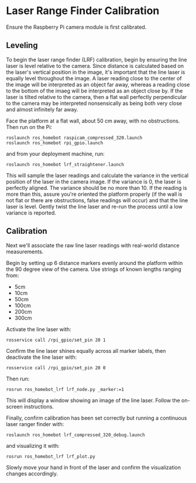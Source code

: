 Laser Range Finder Calibration
==============================

Ensure the Raspberry Pi camera module is first calibrated.

Leveling
--------

To begin the laser range finder (LRF) calibration, begin by ensuring the line laser is level relative to the camera. Since distance is calculated based on the laser's vertical position in the image, it's important that the line laser is equally level throughout the image. A laser reading close to the center of the image will be interpreted as an object far away, whereas a reading close to the bottom of the imaeg will be interpreted as an object close by. If the laser is tilted relative to the camera, then a flat wall perfectly perpendicular to the camera may be interpreted nonsensically as being both very close and almost infinitely far away.

Face the platform at a flat wall, about 50 cm away, with no obstructions. Then run on the Pi:

    roslaunch ros_homebot raspicam_compressed_320.launch
    roslaunch ros_homebot rpi_gpio.launch

and from your deployment machine, run:

    roslaunch ros_homebot lrf_straightener.launch

This will sample the laser readings and calculate the variance in the vertical position of the laser in the camera image. If the variance is 0, the laser is perfectly aligned. The variance should be no more than 10. If the reading is more than this, assure you're oriented the platform properly (if the wall is not flat or there are obstructions, false readings will occur) and that the line laser is level. Gently twist the line laser and re-run the process until a low variance is reported.

Calibration
-----------

Next we'll associate the raw line laser readings with real-world distance measurements.

Begin by setting up 6 distance markers evenly around the platform within the 90 degree view of the camera. Use strings of known lengths ranging from:

* 5cm
* 10cm
* 50cm
* 100cm
* 200cm
* 300cm

Activate the line laser with:

    rosservice call /rpi_gpio/set_pin 20 1

Confirm the line laser shines equally across all marker labels, then deactivate the line laser with:

    rosservice call /rpi_gpio/set_pin 20 0

Then run:

    rosrun ros_homebot_lrf lrf_node.py _marker:=1

This will display a window showing an image of the line laser. Follow the on-screen instructions.

Finally, confirm calibration has been set correctly but running a continuous laser ranger finder with:

    roslaunch ros_homebot lrf_compressed_320_debug.launch

and visualizing it with:

    rosrun ros_homebot_lrf lrf_plot.py

Slowly move your hand in front of the laser and confirm the visualization changes accordingly.
